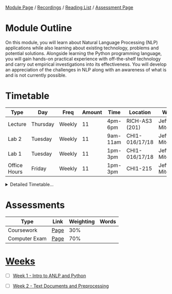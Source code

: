 [Module Page](https://canvas.sussex.ac.uk/courses/35030) /
[Recordings](https://sussex.cloud.panopto.eu/Panopto/Pages/Sessions/List.aspx?embedded=1&nomobileprompt=true#folderID=%22d360671b-0a99-4621-a5b9-b2220092345b%22) /
[Reading List](https://sussex.leganto.exlibrisgroup.com/leganto/nui/lists/23771031460002461?auth=SAML) /
[Assessment Page](https://canvas.sussex.ac.uk/courses/35030/pages/assessments-and-feedback-2)

# Module Outline
On this module, you will learn about Natural Language Processing (NLP) applications while also learning about existing technology, problems and potential solutions.  Alongside learning the Python programming language, you will gain hands-on practical experience with off-the-shelf technology and carry out empirical investigations into its effectiveness.   You will develop an appreciation of the challenges in NLP along with an awareness of what is and is not currently possible.

# Timetable

| Type | Day | Freq | Amount | Time | Location | Who | 
|---|---|---|---|---|---|---|
| Lecture      | Thursday | Weekly | 11 | 4pm-6pm  | RICH-AS3 (201) | Jeff Mitchell  | 
| Lab 2        | Tuesday  | Weekly | 11 | 9am-11am | CHI1-016/17/18 | Jeff Mitchell  |
| Lab 1        | Tuesday  | Weekly | 11 | 1pm-3pm  | CHI1-016/17/18 | Jeff Mitchell  |
| Office Hours | Friday   | Weekly | 11 | 1pm-3pm  | CHI1-215       | Jeff Mitchell |

<details>
  <summary>Detailed Timetable...</summary>

  |   | Mon | Tue | Wed | Thurs | Fri |
  |---|---|---|---|---|---|
  | 09-10  |--- | Lab 2   |---|---      |---     |
  | 10-11  |--- | Lab 2   |---|---      |---     |
  | 11-12  |--- |---      |---|---      |---     |
  | 12-13  |--- |---      |---|---      |---     |
  | 13-14  |--- | Lab 1   |---|---      | Office |
  | 14-15  |--- | Lab1    |---|---      | Office |
  | 15-16  |--- |---      |---|---      |---     |
  | 16-17  |--- |---      |---| Lecture |---     |
  | 17-18  |--- |---      |---| Lecture |---     |
  | 18-19  |--- |---      |---|---      |---     |

</details>

# Assessments

| Type | Link | Weighting | Words |
|---|---|---|---|
| Coursework     | [Page]() | 30% |  |
| Computer Exam  | [Page]() | 70% |  |

# [Weeks](https://canvas.sussex.ac.uk/courses/35030/pages/module-content)
- [ ] [Week 1 - Intro to ANLP and Python](https://github.com/LukeBirkett/study-planner/tree/main/955G5_Applied_Natural_Language_Processing/weeks/week_1)
- [ ] [Week 2 - Text Documents and Preprocessing]()

